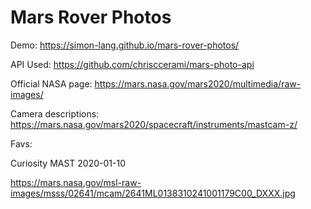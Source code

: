 # Mars Rover Photos

Demo: https://simon-lang.github.io/mars-rover-photos/

API Used: https://github.com/chrisccerami/mars-photo-api

Official NASA page: https://mars.nasa.gov/mars2020/multimedia/raw-images/

Camera descriptions: https://mars.nasa.gov/mars2020/spacecraft/instruments/mastcam-z/

Favs:

Curiosity
MAST
2020-01-10

https://mars.nasa.gov/msl-raw-images/msss/02641/mcam/2641ML0138310241001179C00_DXXX.jpg

